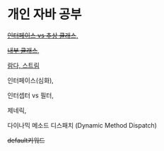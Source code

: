# 개인 자바 공부

[~~인터페이스 vs 추상 클래스~~,](https://github.com/chanhongdev/java/blob/master/%EC%B6%94%EC%83%81%20%ED%81%B4%EB%9E%98%EC%8A%A4%20VS%20%EC%9D%B8%ED%84%B0%ED%8E%98%EC%9D%B4%EC%8A%A4.md)

[~~내부 클래스~~,](https://github.com/chanhong-dev/java/blob/master/%EB%82%B4%EB%B6%80%20%ED%81%B4%EB%9E%98%EC%8A%A4%20.md)

[람다, 스트림](https://github.com/chanhong-dev/java/blob/master/%EB%9E%8C%EB%8B%A4%2C%20%EC%8A%A4%ED%8A%B8%EB%A6%BC.md)

인터페이스(심화), 

인터셉터 vs 필터,

제네릭,

다이나믹 메소드 디스패치 (Dynamic Method Dispatch)

~~default키워드~~
